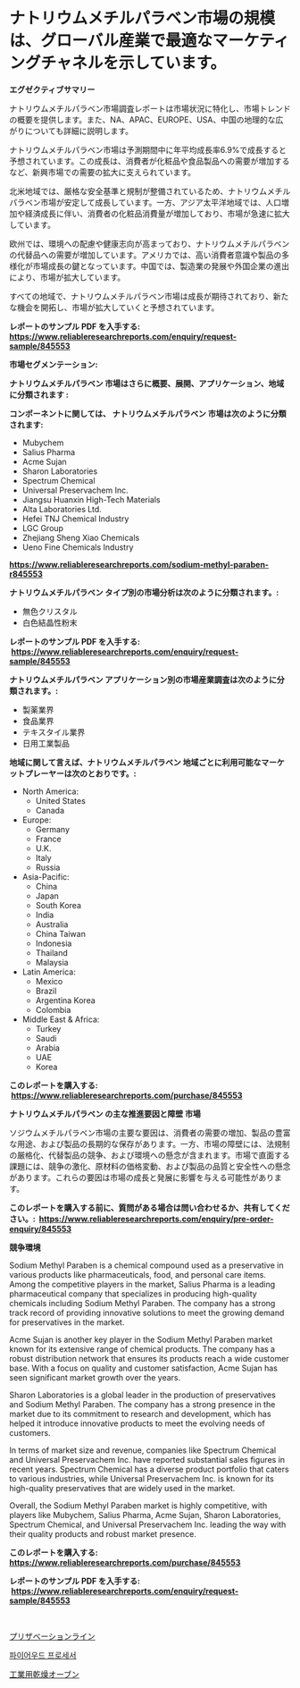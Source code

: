 <p><h1>ナトリウムメチルパラベン市場の規模は、グローバル産業で最適なマーケティングチャネルを示しています。</h1></p><p><strong>エグゼクティブサマリー</strong></p>
<p><p>ナトリウムメチルパラベン市場調査レポートは市場状況に特化し、市場トレンドの概要を提供します。また、NA、APAC、EUROPE、USA、中国の地理的な広がりについても詳細に説明します。</p><p>ナトリウムメチルパラベン市場は予測期間中に年平均成長率6.9%で成長すると予想されています。この成長は、消費者が化粧品や食品製品への需要が増加するなど、新興市場での需要の拡大に支えられています。</p><p>北米地域では、厳格な安全基準と規制が整備されているため、ナトリウムメチルパラベン市場が安定して成長しています。一方、アジア太平洋地域では、人口増加や経済成長に伴い、消費者の化粧品消費量が増加しており、市場が急速に拡大しています。</p><p>欧州では、環境への配慮や健康志向が高まっており、ナトリウムメチルパラベンの代替品への需要が増加しています。アメリカでは、高い消費者意識や製品の多様化が市場成長の鍵となっています。中国では、製造業の発展や外国企業の進出により、市場が拡大しています。</p><p>すべての地域で、ナトリウムメチルパラベン市場は成長が期待されており、新たな機会を開拓し、市場が拡大していくと予想されています。</p></p>
<p><strong>レポートのサンプル PDF を入手する: <a href="https://www.reliableresearchreports.com/enquiry/request-sample/845553">https://www.reliableresearchreports.com/enquiry/request-sample/845553</a></strong></p>
<p><strong>市場セグメンテーション:</strong></p>
<p><strong> ナトリウムメチルパラベン 市場はさらに概要、展開、アプリケーション、地域に分類されます :</strong></p>
<p><strong>コンポーネントに関しては、 ナトリウムメチルパラベン 市場は次のように分類されます: &nbsp;</strong></p>
<p><ul><li>Mubychem</li><li>Salius Pharma</li><li>Acme Sujan</li><li>Sharon Laboratories</li><li>Spectrum Chemical</li><li>Universal Preservachem Inc.</li><li>Jiangsu Huanxin High-Tech Materials</li><li>Alta Laboratories Ltd.</li><li>Hefei TNJ Chemical Industry</li><li>LGC Group</li><li>Zhejiang Sheng Xiao Chemicals</li><li>Ueno Fine Chemicals Industry</li></ul></p>
<p><strong><a href="https://www.reliableresearchreports.com/sodium-methyl-paraben-r845553">https://www.reliableresearchreports.com/sodium-methyl-paraben-r845553</a></strong></p>
<p><strong> ナトリウムメチルパラベン タイプ別の市場分析は次のように分類されます。:</strong></p>
<p><ul><li>無色クリスタル</li><li>白色結晶性粉末</li></ul></p>
<p><strong>レポートのサンプル PDF を入手する: &nbsp;<a href="https://www.reliableresearchreports.com/enquiry/request-sample/845553">https://www.reliableresearchreports.com/enquiry/request-sample/845553</a></strong></p>
<p><strong> ナトリウムメチルパラベン アプリケーション別の市場産業調査は次のように分類されます。:</strong></p>
<p><ul><li>製薬業界</li><li>食品業界</li><li>テキスタイル業界</li><li>日用工業製品</li></ul></p>
<p><strong>地域に関して言えば、ナトリウムメチルパラベン 地域ごとに利用可能なマーケットプレーヤーは次のとおりです。:</strong></p>
<p><ul>
    <li>
        North America:
        <ul>
            <li>United States</li>
            <li>Canada</li>
        </ul>
    </li>
    <li>
        Europe:
        <ul>
            <li>Germany</li>
            <li>France</li>
            <li>U.K.</li>
            <li>Italy</li>
            <li>Russia</li>
        </ul>
    </li>
    <li>
        Asia-Pacific:
        <ul>
            <li>China</li>
            <li>Japan</li>
            <li>South Korea</li>
            <li>India</li>
            <li>Australia</li>
            <li>China Taiwan</li>
            <li>Indonesia</li>
            <li>Thailand</li>
            <li>Malaysia</li>
        </ul>
    </li>
    <li>
        Latin America:
        <ul>
            <li>Mexico</li>
            <li>Brazil</li>
            <li>Argentina Korea</li>
            <li>Colombia</li>
        </ul>
    </li>
    <li>
        Middle East & Africa:
        <ul>
            <li>Turkey</li>
            <li>Saudi</li>
            <li>Arabia</li>
            <li>UAE</li>
            <li>Korea</li>
        </ul>
    </li>
    </ul></p>
<p><strong>このレポートを購入する: &nbsp;<a href="https://www.reliableresearchreports.com/purchase/845553">https://www.reliableresearchreports.com/purchase/845553</a></strong></p>
<p><strong>ナトリウムメチルパラベン の主な推進要因と障壁 市場</strong></p>
<p><p>ソジウムメチルパラベン市場の主要な要因は、消費者の需要の増加、製品の豊富な用途、および製品の長期的な保存があります。一方、市場の障壁には、法規制の厳格化、代替製品の競争、および環境への懸念が含まれます。市場で直面する課題には、競争の激化、原材料の価格変動、および製品の品質と安全性への懸念があります。これらの要因は市場の成長と発展に影響を与える可能性があります。</p></p>
<p><strong>このレポートを購入する前に、質問がある場合は問い合わせるか、共有してください。:&nbsp; <a href="https://www.reliableresearchreports.com/enquiry/pre-order-enquiry/845553">https://www.reliableresearchreports.com/enquiry/pre-order-enquiry/845553</a></strong></p>
<p><strong>競争環境</strong></p>
<p><p>Sodium Methyl Paraben is a chemical compound used as a preservative in various products like pharmaceuticals, food, and personal care items. Among the competitive players in the market, Salius Pharma is a leading pharmaceutical company that specializes in producing high-quality chemicals including Sodium Methyl Paraben. The company has a strong track record of providing innovative solutions to meet the growing demand for preservatives in the market.</p><p>Acme Sujan is another key player in the Sodium Methyl Paraben market known for its extensive range of chemical products. The company has a robust distribution network that ensures its products reach a wide customer base. With a focus on quality and customer satisfaction, Acme Sujan has seen significant market growth over the years.</p><p>Sharon Laboratories is a global leader in the production of preservatives and Sodium Methyl Paraben. The company has a strong presence in the market due to its commitment to research and development, which has helped it introduce innovative products to meet the evolving needs of customers.</p><p>In terms of market size and revenue, companies like Spectrum Chemical and Universal Preservachem Inc. have reported substantial sales figures in recent years. Spectrum Chemical has a diverse product portfolio that caters to various industries, while Universal Preservachem Inc. is known for its high-quality preservatives that are widely used in the market.</p><p>Overall, the Sodium Methyl Paraben market is highly competitive, with players like Mubychem, Salius Pharma, Acme Sujan, Sharon Laboratories, Spectrum Chemical, and Universal Preservachem Inc. leading the way with their quality products and robust market presence.</p></p>
<p><strong>このレポートを購入する: &nbsp; <a href="https://www.reliableresearchreports.com/purchase/845553">https://www.reliableresearchreports.com/purchase/845553</a></strong></p>
<p><strong>レポートのサンプル PDF を入手する: &nbsp;<a href="https://www.reliableresearchreports.com/enquiry/request-sample/845553">https://www.reliableresearchreports.com/enquiry/request-sample/845553</a></strong><strong></strong></p>
<p>&nbsp;</p>
<p><p><a href="https://medium.com/@carmenfery2023/2024%E5%B9%B4%E3%81%8B%E3%82%892031%E5%B9%B4%E3%81%BE%E3%81%A7%E3%81%AE%E4%BF%9D%E5%AD%98%E3%83%A9%E3%82%A4%E3%83%B3%E5%B8%82%E5%A0%B4%E5%88%86%E6%9E%90%E3%81%A8%E3%82%B5%E3%82%A4%E3%82%BA%E3%81%AE%E4%BA%88%E6%B8%AC-286a0a7d2f5d">プリザベーションライン</a></p><p><a href="https://medium.com/@davionolson1/%EB%82%98%EB%AC%B4-%ED%8C%90%EB%A7%A4%EA%B8%B0-%EC%8B%9C%EC%9E%A5-%EA%B7%9C%EB%AA%A8-%EC%8B%9C%EC%9E%A5-%EC%A0%84%EB%A7%9D-%EB%B0%8F-%EC%8B%9C%EC%9E%A5-%EC%98%88%EC%B8%A1-2024%EB%85%84%EB%B6%80%ED%84%B0-2031%EB%85%84%EA%B9%8C%EC%A7%80-6d9a6dd1fd08">파이어우드 프로세서</a></p><p><a href="https://medium.com/@r.aspinall_32685/%E7%94%A3%E6%A5%AD%E7%94%A8%E4%B9%BE%E7%87%A5%E3%82%AA%E3%83%BC%E3%83%96%E3%83%B3%E5%B8%82%E5%A0%B4%E3%81%AF-%E5%B8%82%E5%A0%B4%E3%82%B7%E3%82%A7%E3%82%A2-%E5%B8%82%E5%A0%B4%E5%8B%95%E5%90%91-%E5%B8%82%E5%A0%B4%E6%88%90%E9%95%B7%E3%81%AB%E9%96%A2%E3%81%99%E3%82%8B%E6%83%85%E5%A0%B1%E3%82%92%E6%8F%90%E4%BE%9B%E3%81%97%E3%81%BE%E3%81%99-2ade1a6fa872">工業用乾燥オーブン</a></p></p>